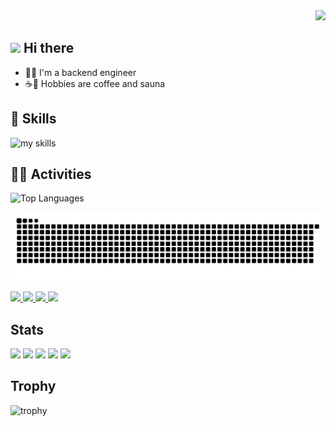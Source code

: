 <!-- 1. GitHub usernameを変更 -->
<div align="right">
  <img src="https://komarev.com/ghpvc/?username=ks24pon" />
</div>


<!-- 2. プロフィールや連絡先を変更 -->
## <img src="https://media.giphy.com/media/hvRJCLFzcasrR4ia7z/giphy.gif" width="30"> Hi there

- 🧑‍💻 I'm a backend engineer <br>
- ☕️🧖 Hobbies are coffee and sauna <br>


<!-- 3. 好きな技術スタックに変更 -->
<!-- ライトモート：theme=light, ダークモート：theme=dark -->
<!-- アイコンの選択肢一覧：https://arc.net/l/quote/zizyykfh -->
## 🌱 Skills
<img alt="my skills" src="https://skillicons.dev/icons?theme=dark&perline=7&i=html,css,go,php,docker,mysql,postgres,ruby,rails,laravel,postman,tailwind,jquery,notion,git,github,gitlab,figma" />
<br>

## 🏃‍♀️ Activities
<div align="left"> 
  <img alt="Top Languages" height="170px" src="https://github-readme-stats.vercel.app/api/top-langs/?username=ks24pon&theme=vue-dark&layout=compact" />
</div>

![](https://raw.githubusercontent.com/ks24pon/ks24pon/output/github-contribution-grid-snake.svg)


<p align="left">
  <a href="https://github.com/ks24pon">
    <img height="20" src="https://komarev.com/ghpvc/?username=ks24pon" />
  </a>
  <a href="https://github.com/ks24pon">
    <img height="20" src="https://img.shields.io/github/followers/Keichan15?label=follow&logo=github&style=flat" />
  </a>
  <a href="https://qiita.com/mak_24">
    <img height="20" src="https://qiita-badge.apiapi.app/s/ks24pon/posts.svg" />
  </a>
  <a href="https://zenn.dev/r24">
    <img height="20" src="https://badgen.org/img/zenn/r24/articles?style=plastic" />
  </a>
</p>

## Stats
![](http://github-profile-summary-cards.vercel.app/api/cards/profile-details?username=ks24pon&theme=gruvbox)
![](http://github-profile-summary-cards.vercel.app/api/cards/repos-per-language?username=ks24pon&theme=gruvbox)
![](http://github-profile-summary-cards.vercel.app/api/cards/most-commit-language?username=ks24pon&theme=gruvbox)
![](http://github-profile-summary-cards.vercel.app/api/cards/stats?username=ks24pon&theme=gruvbox)
![](http://github-profile-summary-cards.vercel.app/api/cards/productive-time?username=ks24pon&theme=gruvbox&utcOffset=9)

## Trophy
![trophy](https://github-profile-trophy.vercel.app/?username=ks24pon&theme=gruvbox)

